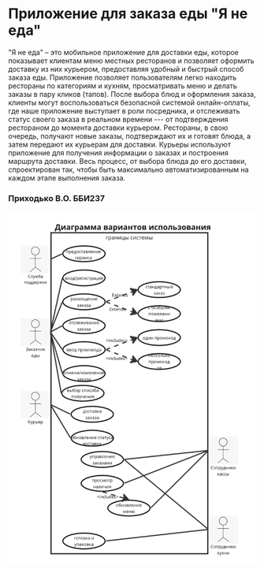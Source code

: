 # Приложение для заказа еды "Я не еда"
"Я не еда" – это мобильное приложение для доставки еды, которое показывает клиентам меню местных ресторанов и позволяет оформить доставку из них курьером, предоставляя удобный и быстрый способ заказа еды. Приложение позволяет пользователям легко находить рестораны по категориям и кухням, просматривать меню и делать заказы в пару кликов (тапов). После выбора блюд и оформления заказа, клиенты могут воспользоваться безопасной системой онлайн-оплаты, где наше приложение выступает в роли посредника, и отслеживать статус своего заказа в реальном времени --- от подтверждения рестораном до момента доставки курьером. Рестораны, в свою очередь, получают новые заказы, подтверждают их и готовят блюда, а затем передают их курьерам для доставки. Курьеры используют приложение для получения информации о заказах и построения маршрута доставки. Весь процесс, от выбора блюда до его доставки, спроектирован так, чтобы быть максимально автоматизированным на каждом этапе выполнения заказа.

### Приходько В.О. ББИ237

<p align="center">
  <img src="https://github.com/voaad/TechProg3/blob/main/Диаграмма%20вариантов%20использования.png?raw=true?raw=true" alt="Диаграмма вариантов использования" width="777"/>
</p>
